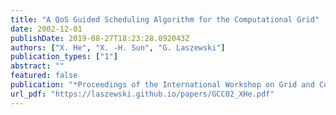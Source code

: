 ```yaml
---
title: "A QoS Guided Scheduling Algorithm for the Computational Grid"
date: 2002-12-01
publishDate: 2019-08-27T18:23:28.092043Z
authors: ["X. He", "X. -H. Sun", "G. Laszewski"]
publication_types: ["1"]
abstract: ""
featured: false
publication: "*Proceedings of the International Workshop on Grid and Cooperative Computing (GCC02)*"
url_pdf: "https://laszewski.github.io/papers/GCC02_XHe.pdf"
---
```


